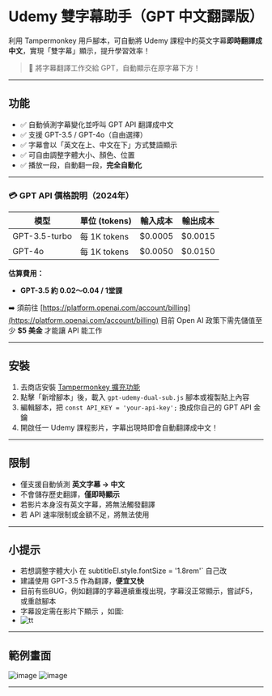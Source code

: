 # Udemy 雙字幕助手（GPT 中文翻譯版）

利用 Tampermonkey 用戶腳本，可自動將 Udemy 課程中的英文字幕**即時翻譯成中文**，實現「雙字幕」顯示，提升學習效率！

> 🚀 將字幕翻譯工作交給 GPT，自動顯示在原字幕下方！

---

## 功能

- ✅ 自動偵測字幕變化並呼叫 GPT API 翻譯成中文
- ✅ 支援 GPT-3.5 / GPT-4o（自由選擇）
- ✅ 字幕會以「英文在上、中文在下」方式雙語顯示
- ✅ 可自由調整字體大小、顏色、位置
- ✅ 播放一段，自動翻一段，**完全自動化**

---


### 💳 GPT API 價格說明（2024年）

| 模型         | 單位 (tokens) | 輸入成本     | 輸出成本     |
|--------------|---------------|---------------|---------------|
| GPT-3.5-turbo | 每 1K tokens   | $0.0005       | $0.0015       |
| GPT-4o        | 每 1K tokens   | $0.0050       | $0.0150       |

**估算費用：**
-  **GPT-3.5 約 $0.02～$0.04 / 1堂課**
    
➡️ 須前往 [https://platform.openai.com/account/billing](https://platform.openai.com/account/billing) 目前 Open AI 政策下需先儲值至少 **$5 美金** 才能讓 API 能工作

---

## 安裝

1. 去商店安裝 [Tampermonkey 擴充功能](https://www.tampermonkey.net/)
2. 點擊「新增腳本」後，載入 `gpt-udemy-dual-sub.js` 腳本或複製貼上內容
3. 編輯腳本，把 `const API_KEY = 'your-api-key';` 換成你自己的 GPT API 金鑰
4. 開啟任一 Udemy 課程影片，字幕出現時即會自動翻譯成中文！

---

## 限制

- 僅支援自動偵測 **英文字幕 → 中文**
- 不會儲存歷史翻譯，**僅即時顯示**
- 若影片本身沒有英文字幕，將無法觸發翻譯
- 若 API 速率限制或金額不足，將無法使用

---

## 小提示

- 若想調整字體大小 在 subtitleEl.style.fontSize = '1.8rem'` 自己改
- 建議使用 GPT-3.5 作為翻譯，**便宜又快**
- 目前有些BUG，例如翻譯的字幕連續重複出現，字幕沒正常顯示，嘗試F5，或重啟腳本
- 字幕設定需在影片下顯示 ，如圖:
- ![tt](https://github.com/user-attachments/assets/a91437e1-683a-418e-a5b0-0f315d502645)
---

##  範例畫面

![image](https://github.com/user-attachments/assets/6f43e580-a1b3-41a0-9e37-b1a1d499baed)
![image](https://github.com/user-attachments/assets/b4e5f501-d686-4de0-ae05-80ed60737766)


---


